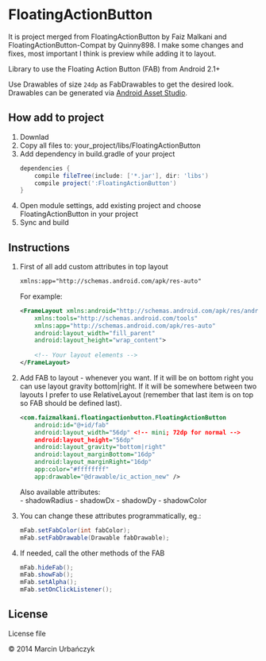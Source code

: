 FloatingActionButton
====================

It is project merged from FloatingActionButton by Faiz Malkani and FloatingActionButton-Compat by Quinny898.
I make some changes and fixes, most important I think is preview while adding it to layout.

Library to use the Floating Action Button (FAB) from Android 2.1+

Use Drawables of size `24dp` as FabDrawables to get the desired look. Drawables can be generated via [Android Asset Studio](http://romannurik.github.io/AndroidAssetStudio/).

## How add to project

1. Downlad
2. Copy all files to:	your_project/libs/FloatingActionButton 
3. Add dependency in build.gradle of your project
	```gradle
	dependencies {
		compile fileTree(include: ['*.jar'], dir: 'libs')
		compile project(':FloatingActionButton')
	}
	```
4. Open module settings, add existing project and choose FloatingActionButton in your project
5. Sync and build

## Instructions

1. First of all add custom attributes in top layout

    ```xml
	xmlns:app="http://schemas.android.com/apk/res-auto"
	```
	
	For example:
	```xml	
	<FrameLayout xmlns:android="http://schemas.android.com/apk/res/android"
		xmlns:tools="http://schemas.android.com/tools"
		xmlns:app="http://schemas.android.com/apk/res-auto"
		android:layout_width="fill_parent"
		android:layout_height="wrap_content">
		
		<!-- Your layout elements -->
	</FrameLayout>
    ```


2. Add FAB to layout - whenever you want. If it will be on bottom right you can use layout gravity bottom|right. If it will be somewhere between two layouts I prefer to use RelativeLayout (remember that last item is on top so FAB should be defined last).

    ```xml
    <com.faizmalkani.floatingactionbutton.FloatingActionButton
		android:id="@+id/fab"
		android:layout_width="56dp"	<!-- mini; 72dp for normal -->
		android:layout_height="56dp"
		android:layout_gravity="bottom|right"
        android:layout_marginBottom="16dp"
        android:layout_marginRight="16dp"
        app:color="#ffffffff"
		app:drawable="@drawable/ic_action_new" />
    ```

	Also available attributes:	
        - shadowRadius
        - shadowDx
        - shadowDy
        - shadowColor
		
3. You can change these attributes programmatically, eg.:
	```java
	mFab.setFabColor(int fabColor);
	mFab.setFabDrawable(Drawable fabDrawable);
	```

4. If needed, call the other methods of the FAB

    ```java
    mFab.hideFab();
    mFab.showFab();
    mFab.setAlpha();
    mFab.setOnClickListener();
    ```

## License
License file

© 2014 Marcin Urbańczyk
